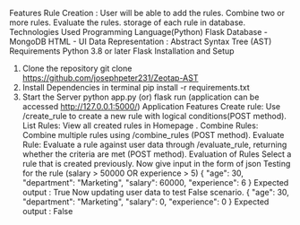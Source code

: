 Features
Rule Creation : User will be able to add the rules.
Combine two or more rules.
Evaluate the rules.
storage of each rule in database.
Technologies Used
Programming Language(Python)
Flask
Database - MongoDB
HTML - UI
Data Representation : Abstract Syntax Tree (AST)
Requirements
Python 3.8 or later
Flask
Installation and Setup
1. Clone the repository
git clone https://github.com/josephpeter231/Zeotap-AST
2. Install Dependencies in terminal
pip install -r requirements.txt
3. Start the Server
python app.py (or) flask run (application can be accessed http://127.0.0.1:5000/)
Application Features
Create rule: Use /create_rule to create a new rule with logical conditions(POST method).
List Rules: View all created rules in Homepage .
Combine Rules: Combine multiple rules using /combine_rules (POST method).
Evaluate Rule: Evaluate a rule against user data through /evaluate_rule, returning whether the criteria are met (POST method).
Evaluation of Rules
Select a rule that is created previously.
Now give input in the form of json
Testing for the rule (salary > 50000 OR experience > 5) { "age": 30, "department": "Marketing", "salary": 60000, "experience": 6   }    Expected output : True
Now updating user data to test False scenario. { "age": 30, "department": "Marketing", "salary": 0, "experience": 0   }    Expected output : False
